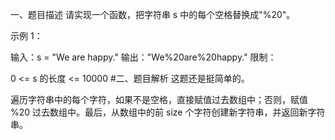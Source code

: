 一、题目描述
请实现一个函数，把字符串 s 中的每个空格替换成"%20"。

示例 1：

输入：s = "We are happy."
输出："We%20are%20happy."
限制：

0 <= s 的长度 <= 10000
#二、题目解析
这题还是挺简单的。

遍历字符串中的每个字符，如果不是空格，直接赋值过去数组中；否则，赋值 %20 过去数组中。最后，从数组中的前 size 个字符创建新字符串，并返回新字符串。

